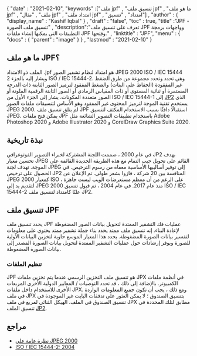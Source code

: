 {
  "date" : "2021-02-10",
  "keywords" :["ملف jpf" , "تنسيق ملف jpf" , "ما هو ملف jpf" , "ملف" , "مثال jpf" , "امتداد ملف jpf" , "امتداد" , "تنسيق"] ,
  "author" : {
    "display_name" : "Kashif Iqbal"
} ,
  "draft" : "false",
  "toc" : true,
  "title" :"JPF - تنسيق ملف الصورة" ,
  "description":"تعرف على تنسيق ملف JPF وواجهات برمجة التطبيقات التي يمكنها إنشاء ملفات JPF وفتحها." ,
  "linktitle" : "JPF",
  "menu" : {
    "docs" : {
      "parent" : "image"
}
} ,
  "lastmod" : "2021-02-10"
}

## ما هو ملف JPF؟ ##

الملف ذو الامتداد .jpf هو امتداد لنظام تشفير الصور JPEG 2000 ISO / IEC 15444 ويشار إليه بالجزء 2 ISO / IEC 15444-2. وهي تحدد وتحدد مجموعة من طرق الضغط غير المفقودة (الحفاظ على البتات) والضغط المفقود لترميز الصور الثابتة ذات الدرجة المستمرة أو ثنائية المستوى أو ذات المقياس الرمادي أو الصور الثابتة الرقمية الملونة أو الصور متعددة المكونات. يشار إلى الجزء الأول من ISO / IEC 15444-1 إلى [JP2](/ar/image/jp2/) الذي يستخدم تقنية الموجة لترميز المحتوى غير المفقود وهو الأساس لتنسيقات ملفات الصور JPEG 2000. لم يتلق تنسيق ملف JPF استقبالًا دافئًا بسبب الاستخدام المكثف لتنسيق JPEG. يمكن فتح ملفات JPF باستخدام تطبيقات التصوير الشائعة مثل Adobe Photoshop 2020 و Adobe Illustrator 2020 و CorelDraw Graphics Suite 2020.

## نبذة تاريخية

في عام 2000 ، صممت اللجنة المشتركة لخبراء التصوير الفوتوغرافي JP2 بهدف تحسين معيار JPEG القائم على تحويل جيب التمام مع هذه الطريقة الجديدة القائمة على الموجة. تهدف لجنة JPEG إلى توفير أساليبها الأساسية معفاة من رسوم الترخيص. في الحصول على ترخيص JP2 المنافسة بين 20 شركة ، فازوا بشعر طولي. تم الإعلان عن JPEG 2000 كمعيار ISO ، على الرغم من أن معظم مستعرضات الويب ليست جاهزة لتقديم يد إلى JPEG 2000 منذ عام 2017. في عام 2004 ، تم قبول تنسيق ISO / IEC 15444-2 علنًا كامتداد لتنسيق ملف JP2.

## تنسيق ملف JPF

يحدد تنسيق ملف JPF عمليات فك التشفير الممتدة لتحويل بيانات الصور المضغوطة لإعادة البناء. إنه تنسيق ملف ممتد يحدد بناء جملة تشفير ممتد يحتوي على معلومات لتفسير بيانات الصورة المضغوطة. يحدد هذا المعيار الموسع حاوية لتخزين البيانات الأولية للصورة ويوفر إرشادات حول عمليات التشفير الممتدة لتحويل بيانات الصورة المصدر إلى بيانات الصورة المضغوطة.

### تنظيم الملفات

JPF هو تنسيق ملف التخزين الرسمي عندما يتم تخزين ملفات JPX في أنظمة ملفات الكمبيوتر. بالإضافة إلى ذلك ، قد تحدد التوصيات / المعايير الدولية الأخرى المربعات الأخرى للاستخدام داخل ملفات JPX. ومع ذلك ، يجب أن تكون جميع المعلومات الواردة في ملف JPX بتنسيق الصندوق ؛ لا يمكن العثور على تدفقات البايت غير الموجودة في تنسيق الصندوق في الملف. الهيكل الثنائي لمربع في ملف JPX مطابق لتلك المحددة في تنسيق الملف [JP2](/ar/image/jp2/).

## مراجع ##

* [نظرة عامة على JPEG 2000](https://jpeg.org/jpeg2000/)
* [ISO / IEC 15444-2: 2004](https://www.iso.org/standard/33160.html)


